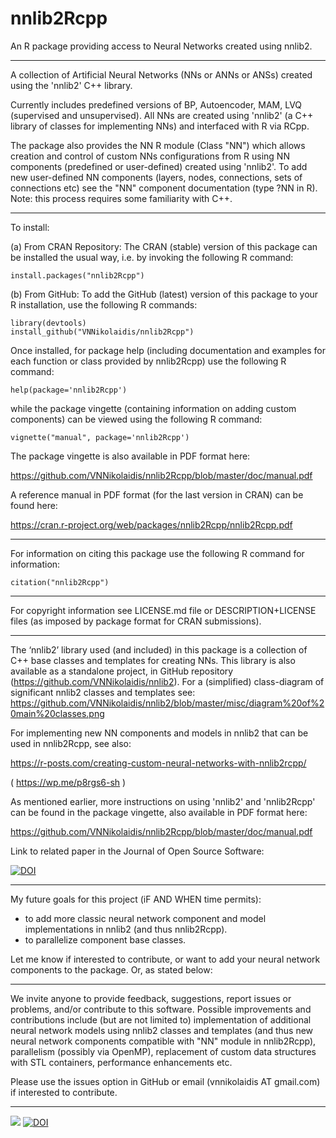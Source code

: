 # nnlib2Rcpp
An R package providing access to Neural Networks created using nnlib2. 

---

A collection of Artificial Neural Networks (NNs or ANNs or ANSs) created using the 'nnlib2' C++ library.

Currently includes predefined versions of BP, Autoencoder, MAM, LVQ (supervised and unsupervised). 
All NNs are created using 'nnlib2' (a C++ library of classes for implementing NNs) and interfaced with R via RCpp.

The package also provides the NN R module (Class "NN") which allows creation and control of custom NNs configurations from R using NN components (predefined or user-defined) created using 'nnlib2'. To add new user-defined NN components (layers, nodes, connections, sets of connections etc) see the "NN" component documentation (type ?NN in R). Note: this process requires some familiarity with C++.

---

To install:

(a) From CRAN Repository: The CRAN (stable) version of this package can be installed the usual way, i.e. by invoking the following R command:

    install.packages("nnlib2Rcpp") 

(b) From GitHub: To add the GitHub (latest) version of this package to your R installation, use the following R commands:

    library(devtools) 
    install_github("VNNikolaidis/nnlib2Rcpp")

Once installed, for package help (including documentation and examples for each function or class provided by nnlib2Rcpp) use the following R command:

    help(package='nnlib2Rcpp')

while the package vingette (containing information on adding custom components) can be viewed using the following R command:

    vignette("manual", package='nnlib2Rcpp')

The package vingette is also available in PDF format here:

https://github.com/VNNikolaidis/nnlib2Rcpp/blob/master/doc/manual.pdf

A reference manual in PDF format (for the last version in CRAN) can be found here:

https://cran.r-project.org/web/packages/nnlib2Rcpp/nnlib2Rcpp.pdf

---

For information on citing this package use the following R command for information:

    citation("nnlib2Rcpp")

---

For copyright information see LICENSE.md file or DESCRIPTION+LICENSE files (as imposed by package format for CRAN submissions).

---

The ‘nnlib2’ library used (and included) in this package is a collection of C++ base classes and templates for creating NNs. This library is also available as a standalone project, in GitHub repository (https://github.com/VNNikolaidis/nnlib2). For a (simplified) class-diagram of significant nnlib2 classes and templates see: https://github.com/VNNikolaidis/nnlib2/blob/master/misc/diagram%20of%20main%20classes.png

For implementing new NN components and models in nnlib2 that can be used in nnlib2Rcpp, see also: 

https://r-posts.com/creating-custom-neural-networks-with-nnlib2rcpp/

( https://wp.me/p8rgs6-sh )

As mentioned earlier, more instructions on using 'nnlib2' and 'nnlib2Rcpp' can be found in the package vingette, also available in PDF format here:

https://github.com/VNNikolaidis/nnlib2Rcpp/blob/master/doc/manual.pdf

Link to related paper in the Journal of Open Source Software:

[![DOI](https://joss.theoj.org/papers/10.21105/joss.02876/status.svg)](https://doi.org/10.21105/joss.02876)

---

My future goals for this project (iF AND WHEN time permits):

- to add more classic neural network component and model implementations in nnlib2 (and thus nnlib2Rcpp).
- to parallelize component base classes.

Let me know if interested to contribute, or want to add your neural network components to the package. Or, as stated below:

---

We invite anyone to provide feedback, suggestions, report issues or problems, and/or contribute to this software. Possible improvements and contributions include (but are not limited to) implementation of additional neural network models using nnlib2 classes and templates (and thus new neural network components compatible with "NN" module in nnlib2Rcpp), parallelism (possibly via OpenMP), replacement of custom data structures with STL containers, performance enhancements etc.

Please use the issues option in GitHub or email (vnnikolaidis AT gmail.com) if interested to contribute.

---

[![](https://cranlogs.r-pkg.org/badges/nnlib2Rcpp)](https://cran.r-project.org/package=nnlib2Rcpp)
[![DOI](https://zenodo.org/badge/DOI/10.5281/zenodo.4780957.svg)](https://doi.org/10.5281/zenodo.4780957)
